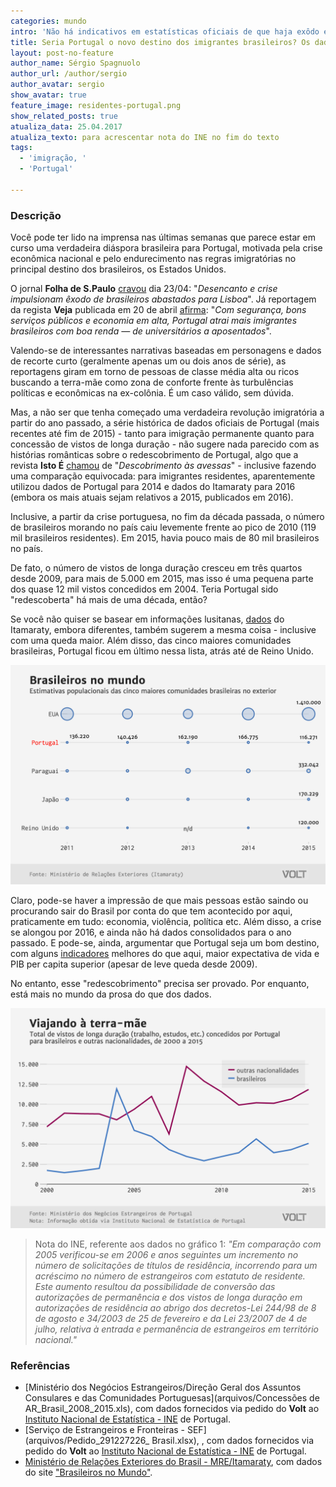```yaml
---
categories: mundo
intro: 'Não há indicativos em estatísticas oficiais de que haja exôdo em massa para Portugal'
title: Seria Portugal o novo destino dos imigrantes brasileiros? Os dados dizem que não
layout: post-no-feature
author_name: Sérgio Spagnuolo
author_url: /author/sergio
author_avatar: sergio
show_avatar: true
feature_image: residentes-portugal.png
show_related_posts: true
atualiza_data: 25.04.2017
atualiza_texto: para acrescentar nota do INE no fim do texto
tags:
  - 'imigração, '
  - 'Portugal'

---
```



### Descrição

Você pode ter lido na imprensa nas últimas semanas que parece estar em curso uma verdadeira diáspora brasileira para Portugal, motivada pela crise econômica nacional e pelo endurecimento nas regras imigratórias no principal destino dos brasileiros, os Estados Unidos.

O jornal **Folha de S.Paulo** [cravou](http://bit.ly/2q0zjgW) dia 23/04: "*Desencanto e crise impulsionam êxodo de brasileiros abastados para Lisboa*". Já reportagem da regista **Veja** publicada em 20 de abril [afirma](http://abr.ai/2q0STcL): "*Com segurança, bons serviços públicos e economia em alta, Portugal atrai mais imigrantes brasileiros com boa renda — de universitários a aposentados*".

Valendo-se de interessantes narrativas baseadas em personagens e dados de recorte curto (geralmente apenas um ou dois anos de série), as reportagens giram em torno de pessoas de classe média alta ou ricos buscando a terra-mãe como zona de conforte frente às turbulências políticas e econômicas na ex-colônia. É um caso válido, sem dúvida.

Mas, a não ser que tenha começado uma verdadeira revolução imigratória a partir do ano passado, a série histórica de dados oficiais de Portugal (mais recentes até fim de 2015) - tanto para imigração permanente quanto para concessão de vistos de longa duração - não sugere nada parecido com as histórias românticas sobre o redescobrimento de Portugal, algo que a revista **Isto É** [chamou](http://istoe.com.br/descobrimento-as-avessas/) de "*Descobrimento às avessas*" - inclusive fazendo uma comparação equivocada: para imigrantes residentes, aparentemente utilizou dados de Portugal para 2014 e dados do Itamaraty para 2016 (embora os mais atuais sejam relativos a 2015, publicados em 2016).

Inclusive, a partir da crise portuguesa, no fim da década passada, o número de brasileiros morando no país caiu levemente frente ao pico de 2010 (119 mil brasileiros residentes). Em 2015, havia pouco mais de 80 mil brasileiros no país.

De fato, o número de vistos de longa duração cresceu em três quartos desde 2009, para mais de 5.000 em 2015, mas isso é uma pequena parte dos quase 12 mil vistos concedidos em 2004. Teria Portugal sido "redescoberta" há mais de uma década, então?

Se você não quiser se basear em informações lusitanas, [dados](http://www.brasileirosnomundo.itamaraty.gov.br/a-comunidade/estimativas-populacionais-das-comunidades) do Itamaraty, embora diferentes, também sugerem a mesma coisa - inclusive com uma queda maior. Além disso, das cinco maiores comunidades brasileiras, Portugal ficou em último nessa lista, atrás até de Reino Unido.

![Grafico vistos portugal](graf/portugal-itamaraty.png)

Claro, pode-se haver a impressão de que mais pessoas estão saindo ou procurando sair do Brasil por conta do que tem acontecido por aqui, praticamente em tudo: economia, violência, política etc. Além disso, a crise se alongou por 2016, e ainda não há dados consolidados para o ano passado. E pode-se, ainda, argumentar que Portugal seja um bom destino, com alguns [indicadores](http://data.worldbank.org/country/portugal) melhores do que aqui, maior expectativa de vida e PIB per capita superior (apesar de leve queda desde 2009).  

No entanto, esse "redescobrimento" precisa ser provado. Por enquanto, está mais no mundo da prosa do que dos dados.

![Grafico vistos portugal](graf/vistos-portugal.png)

> Nota do INE, referente aos dados no gráfico 1: *"Em comparação com 2005 verificou-se em 2006 e anos seguintes um incremento no número de solicitações de títulos de residência, incorrendo para um acréscimo no número de estrangeiros com estatuto de residente. Este aumento resultou da possibilidade de conversão das autorizações de permanência e dos vistos de longa duração em autorizações de residência ao abrigo dos decretos-Lei 244/98 de 8 de agosto e 34/2003 de 25 de fevereiro e da Lei 23/2007 de 4 de julho, relativa à entrada e permanência de estrangeiros em território nacional."*

### Referências

- [Ministério dos Negócios Estrangeiros/Direção Geral dos Assuntos Consulares e das Comunidades Portuguesas](arquivos/Concessões de AR_Brasil_2008_2015.xls), com dados fornecidos via pedido do **Volt** ao [Instituto Nacional de Estatística - INE](https://www.ine.pt/xportal/xmain?xpgid=ine_main&xpid=INE) de Portugal.
- [Serviço de Estrangeiros e Fronteiras - SEF](arquivos/Pedido_291227226_ Brasil.xlsx), , com dados fornecidos via pedido do **Volt** ao [Instituto Nacional de Estatística - INE](https://www.ine.pt/xportal/xmain?xpgid=ine_main&xpid=INE) de Portugal.
- [Ministério de Relações Exteriores do Brasil - MRE/Itamaraty](http://www.brasileirosnomundo.itamaraty.gov.br/a-comunidade/estimativas-populacionais-das-comunidades/), com dados do site ["Brasileiros no Mundo"](http://www.brasileirosnomundo.itamaraty.gov.br).
